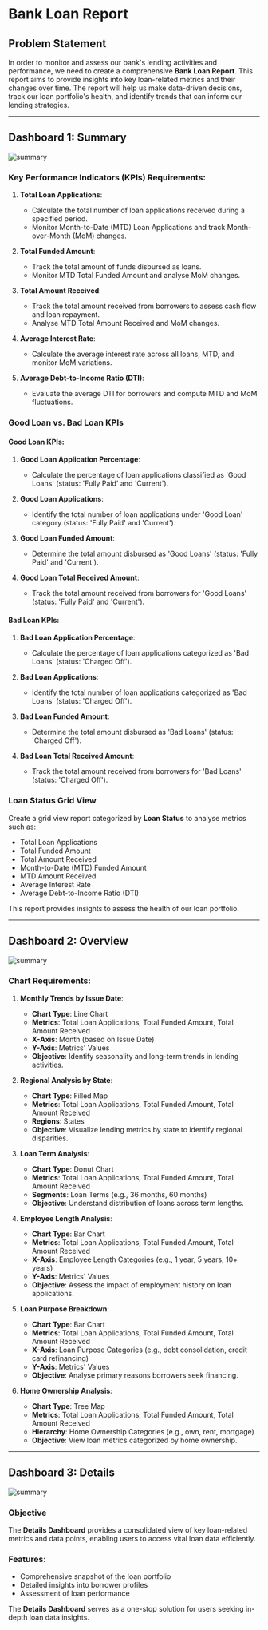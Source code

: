 # Bank Loan Report

## Problem Statement

In order to monitor and assess our bank's lending activities and performance, we need to create a comprehensive **Bank Loan Report**. This report aims to provide insights into key loan-related metrics and their changes over time. The report will help us make data-driven decisions, track our loan portfolio's health, and identify trends that can inform our lending strategies.

---

## Dashboard 1: Summary

![summary](./report%20image/summary.png)

### Key Performance Indicators (KPIs) Requirements:

1. **Total Loan Applications**:

   - Calculate the total number of loan applications received during a specified period.
   - Monitor Month-to-Date (MTD) Loan Applications and track Month-over-Month (MoM) changes.

2. **Total Funded Amount**:

   - Track the total amount of funds disbursed as loans.
   - Monitor MTD Total Funded Amount and analyse MoM changes.

3. **Total Amount Received**:

   - Track the total amount received from borrowers to assess cash flow and loan repayment.
   - Analyse MTD Total Amount Received and MoM changes.

4. **Average Interest Rate**:

   - Calculate the average interest rate across all loans, MTD, and monitor MoM variations.

5. **Average Debt-to-Income Ratio (DTI)**:
   - Evaluate the average DTI for borrowers and compute MTD and MoM fluctuations.

### Good Loan vs. Bad Loan KPIs

#### Good Loan KPIs:

1. **Good Loan Application Percentage**:

   - Calculate the percentage of loan applications classified as 'Good Loans' (status: 'Fully Paid' and 'Current').

2. **Good Loan Applications**:

   - Identify the total number of loan applications under 'Good Loan' category (status: 'Fully Paid' and 'Current').

3. **Good Loan Funded Amount**:

   - Determine the total amount disbursed as 'Good Loans' (status: 'Fully Paid' and 'Current').

4. **Good Loan Total Received Amount**:
   - Track the total amount received from borrowers for 'Good Loans' (status: 'Fully Paid' and 'Current').

#### Bad Loan KPIs:

1. **Bad Loan Application Percentage**:

   - Calculate the percentage of loan applications categorized as 'Bad Loans' (status: 'Charged Off').

2. **Bad Loan Applications**:

   - Identify the total number of loan applications categorized as 'Bad Loans' (status: 'Charged Off').

3. **Bad Loan Funded Amount**:

   - Determine the total amount disbursed as 'Bad Loans' (status: 'Charged Off').

4. **Bad Loan Total Received Amount**:
   - Track the total amount received from borrowers for 'Bad Loans' (status: 'Charged Off').

### Loan Status Grid View

Create a grid view report categorized by **Loan Status** to analyse metrics such as:

- Total Loan Applications
- Total Funded Amount
- Total Amount Received
- Month-to-Date (MTD) Funded Amount
- MTD Amount Received
- Average Interest Rate
- Average Debt-to-Income Ratio (DTI)

This report provides insights to assess the health of our loan portfolio.

---

## Dashboard 2: Overview

![summary](./report%20image/overview.png)

### Chart Requirements:

1. **Monthly Trends by Issue Date**:

   - **Chart Type**: Line Chart
   - **Metrics**: Total Loan Applications, Total Funded Amount, Total Amount Received
   - **X-Axis**: Month (based on Issue Date)
   - **Y-Axis**: Metrics' Values
   - **Objective**: Identify seasonality and long-term trends in lending activities.

2. **Regional Analysis by State**:

   - **Chart Type**: Filled Map
   - **Metrics**: Total Loan Applications, Total Funded Amount, Total Amount Received
   - **Regions**: States
   - **Objective**: Visualize lending metrics by state to identify regional disparities.

3. **Loan Term Analysis**:

   - **Chart Type**: Donut Chart
   - **Metrics**: Total Loan Applications, Total Funded Amount, Total Amount Received
   - **Segments**: Loan Terms (e.g., 36 months, 60 months)
   - **Objective**: Understand distribution of loans across term lengths.

4. **Employee Length Analysis**:

   - **Chart Type**: Bar Chart
   - **Metrics**: Total Loan Applications, Total Funded Amount, Total Amount Received
   - **X-Axis**: Employee Length Categories (e.g., 1 year, 5 years, 10+ years)
   - **Y-Axis**: Metrics' Values
   - **Objective**: Assess the impact of employment history on loan applications.

5. **Loan Purpose Breakdown**:

   - **Chart Type**: Bar Chart
   - **Metrics**: Total Loan Applications, Total Funded Amount, Total Amount Received
   - **X-Axis**: Loan Purpose Categories (e.g., debt consolidation, credit card refinancing)
   - **Y-Axis**: Metrics' Values
   - **Objective**: Analyse primary reasons borrowers seek financing.

6. **Home Ownership Analysis**:
   - **Chart Type**: Tree Map
   - **Metrics**: Total Loan Applications, Total Funded Amount, Total Amount Received
   - **Hierarchy**: Home Ownership Categories (e.g., own, rent, mortgage)
   - **Objective**: View loan metrics categorized by home ownership.

---

## Dashboard 3: Details

![summary](./report%20image/details.png)

### Objective

The **Details Dashboard** provides a consolidated view of key loan-related metrics and data points, enabling users to access vital loan data efficiently.

### Features:

- Comprehensive snapshot of the loan portfolio
- Detailed insights into borrower profiles
- Assessment of loan performance

The **Details Dashboard** serves as a one-stop solution for users seeking in-depth loan data insights.
